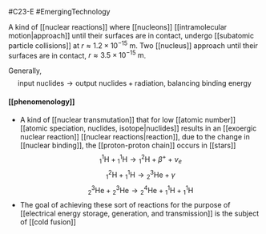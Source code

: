 #C23-E 
#EmergingTechnology 

A kind of [[nuclear reactions]] where [[nucleons]] [[intramolecular motion|approach]] until their surfaces are in contact, undergo [[subatomic particle collisions]] at $r \approx 1.2\times 10^{-15} \text{ m}$. Two [[nucleus]] approach until their surfaces are in contact, $r \approx 3.5\times 10^{-15} \text{ m}$.

Generally, $$\text{input nuclides} \rightarrow \text{output nuclides} + \text{radiation, balancing binding energy}$$


#### [[phenomenology]]
- A kind of [[nuclear transmutation]] that for low [[atomic number]] [[atomic speciation, nuclides, isotope|nuclides]] results in an [[exoergic nuclear reaction]] [[nuclear reactions|reaction]], due to the change in [[nuclear binding]], the [[proton-proton chain]] occurs in [[stars]] $${}_1^1\text{H}+{}_1^1\text{H} \rightarrow {}_1^2\text{H} + \beta^+ + \nu_e$$$${}_1^2\text{H}+{}_1^1\text{H} \rightarrow {}_2^3\text{He} + \gamma$$$${}_2^3\text{He}+{}_2^3\text{He} \rightarrow {}_2^4\text{He} + {}_1^1\text{H}+{}_1^1\text{H}$$
- The goal of achieving these sort of reactions for the purpose of [[electrical energy storage, generation, and transmission]] is the subject of [[cold fusion]]